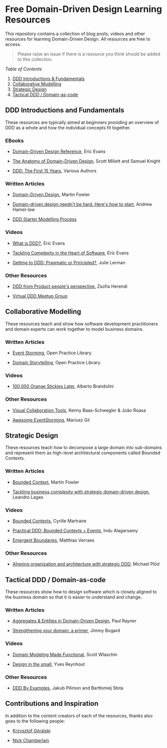 # Free Domain-Driven Design Learning Resources

This repository contains a collection of blog posts, videos and other resources for learning Domain-Driven Design. All resources are free to access. 

> Please raise an issue if there is a resource you think should be added to this collection.

*Table of Contents*
1. [DDD Introductions & Fundamentals](#ddd-introductions-and-fundamentals)
2. [Collaborative Modelling](#collaborative-modelling)
3. [Strategic Design](#strategic-design)
4. [Tactical DDD / Domain-as-code](#tactical-ddd--domain-as-code)

## DDD Introductions and Fundamentals

These resources are typically aimed at beginners providing an overview of DDD as a whole and how the individual concepts fit together.

### EBooks

- [Domain-Driven Design Reference](https://domainlanguage.com/wp-content/uploads/2016/05/DDD_Reference_2015-03.pdf), Eric Evans

- [The Anatomy of Domain-Driven Design](https://leanpub.com/theanatomyofdomain-drivendesign), Scott Millett and Samuel Knight

- [DDD: The First 15 Years](https://leanpub.com/ddd_first_15_years), Various Authors


### Written Articles

- [Domain-Driven Design](https://www.thoughtworks.com/insights/blog/domain-driven-design-neednt-be-hard-heres-how-start), Martin Fowler

- [Domain-driven design needn't be hard. Here's how to start](https://www.thoughtworks.com/insights/blog/domain-driven-design-neednt-be-hard-heres-how-start), Andrew Hamel-law

- [DDD Starter Modelling Process](https://github.com/ddd-crew/ddd-starter-modelling-process)


### Videos

- [What is DDD?](https://www.youtube.com/watch?v=pMuiVlnGqjk), Eric Evans

- [Tackling Complexity in the Heart of Software](https://www.youtube.com/watch?v=dnUFEg68ESM), Eric Evans

- [Getting to DDD: Pragmatic or Principled?](https://www.youtube.com/watch?v=3AAzySH3A88), Julie Lerman


### Other Resources

- [DDD from Product people's perspective](https://drive.google.com/file/d/1cIMdatvI2o3OjGnqnjQX6p6VQWfQAL5Z/view), Zsofia Herendi

- [Virtual DDD Meetup Group](https://virtualddd.com/)


## Collaborative Modelling

These resources teach and show how software development practitioners and domain experts can work together to model business domains.

### Written Articles

- [Event Storming](https://openpracticelibrary.com/practice/event-storming/), Open Practice Library

- [Domain Storytelling](https://openpracticelibrary.com/practice/domain-storytelling/), Open Practice Library

### Videos

- [100,000 Orange Stickies Later](https://www.youtube.com/watch?v=fGm62ra_mQ8&feature=youtu.be), Alberto Brandolini

### Other Resources

- [Visual Collaboration Tools](https://leanpub.com/visualcollaborationtools), Kenny Baas-Schwegler & João Roasa

- [Awesome EventStorming](https://github.com/mariuszgil/awesome-eventstorming), Mariusz Gil


## Strategic Design

These resources teach how to decompose a large domain into sub-domains and represent them as high-level architectural components called Bounded Contexts.

### Written Articles

- [Bounded Context](https://martinfowler.com/bliki/BoundedContext.html), Martin Fowler

- [Tackling business complexity with strategic domain-driven design](https://inside.getyourguide.com/blog/2019/11/18/tackling-business-complexity-with-strategic-domain-driven-design), Leandro Lages 

### Videos

- [Bounded Contexts](https://www.youtube.com/watch?v=ZEJ2Vyk1HA0), Cyrille Martraire

- [Practical DDD: Bounded Contexts + Events](https://www.youtube.com/watch?v=Nr6jAwOunGM), Indu Alagarsamy

- [Emergent Boundaries](https://verraes.net/2017/04/emergent-boundaries/), Matthias Verraes

### Other Resources

- [Aligning organization and architecture with strategic DDD](https://speakerdeck.com/mploed/aligning-organization-and-architecture-with-strategic-ddd), Michael Plöd 


## Tactical DDD / Domain-as-code

These resources show how to design software which is closely aligned to the business domain so that it is easier to understand and change.

### Written Articles

- [Aggregates & Entities in Domain-Driven Design](http://thepaulrayner.com/blog/aggregates-and-entities-in-domain-driven-design/), Paul Rayner

- [Strengthening your domain: a primer](https://lostechies.com/jimmybogard/2010/02/04/strengthening-your-domain-a-primer/), Jimmy Bogard

### Videos

- [Domain Modeling Made Functional](https://www.youtube.com/watch?v=1pSH8kElmM4), Scott Wlaschin

- [Design in the small](https://www.youtube.com/watch?v=3iLW4puXHvc), Yves Reynhout

### Other Resources

- [DDD By Examples](https://github.com/ddd-by-examples/library), Jakub Pilimon and Bartłomiej Słota

## Contributions and Inspiration

In addition to the content creators of each of the resources, thanks also goes to the following people:

- [Krzysztof Góralski](https://twitter.com/k_goralski)

- [Nick Chamberlain](https://twitter.com/heynickc)
